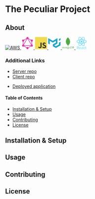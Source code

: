# The Peculiar Project

<!--TODO: Update github description -->
## About

<a href="https://docs.aws.amazon.com/" target="_blank" rel="noopener noreferrer"> <img src="https://docs.aws.amazon.com/assets/r/images/aws_logo_dark.png" alt="AWS" width="55" height="35"/> </a>
<a href="https://graphql.org/" target="_blank" rel="noopener noreferrer"> <img src="https://raw.githubusercontent.com/devicons/devicon/1119b9f84c0290e0f0b38982099a2bd027a48bf1/icons/graphql/graphql-plain.svg" alt="GraphQL logo" width="40" height="40"/> </a>
<a href="https://developer.mozilla.org/en-US/docs/Web/JavaScript" target="_blank" rel="noopener noreferrer"> <img src="https://raw.githubusercontent.com/devicons/devicon/master/icons/javascript/javascript-original.svg" alt="javascript" width="40" height="40"/> </a>
<a href="https://mui.com/" target="_blank" rel="noopener noreferrer"> <img src="https://raw.githubusercontent.com/devicons/devicon/1119b9f84c0290e0f0b38982099a2bd027a48bf1/icons/materialui/materialui-plain.svg" alt="Material UI logo" width="40" height="40"/> </a>
<a href="https://www.mongodb.com/" target="_blank" rel="noopener noreferrer"> <img src="https://raw.githubusercontent.com/devicons/devicon/1119b9f84c0290e0f0b38982099a2bd027a48bf1/icons/mongodb/mongodb-plain-wordmark.svg" alt="MongoDB" width="40" height="40"/> </a>
<a href="https://reactjs.org/" target="_blank" rel="noopener noreferrer"> <img src="https://raw.githubusercontent.com/devicons/devicon/master/icons/react/react-original-wordmark.svg" alt="React.js logo" width="40" height="40"/> </a>
### Additional Links
- [Server repo](https://github.com/kayleriegerpatton/peculiar-api)
- [Client repo](https://github.com/kayleriegerpatton/peculiar-ui)
<!-- TODO: add deployed link if applicable -->
- [Deployed application]()

#### Table of Contents
- [Installation & Setup](#installation--setup)
- [Usage](#usage)
- [Contributing](#contributing)
- [License](#license)

## Installation & Setup
<!-- clone, install api & ui, setup db config, seed FULL data (all book data) and/or seed BASE data (12 main characters) -->
## Usage
<!-- screenshots? user journeys -->
## Contributing
<!-- open PR? set this up in github -->
## License